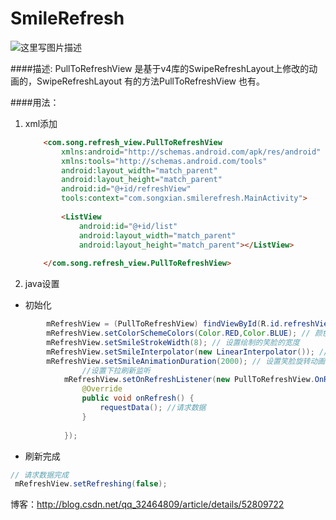 # SmileRefresh

![这里写图片描述](http://img.blog.csdn.net/20161013202135750)


####描述:
	PullToRefreshView 是基于v4库的SwipeRefreshLayout上修改的动画的，SwipeRefreshLayout 有的方法PullToRefreshView 也有。

####用法：



 1. xml添加
	```html	
		<com.song.refresh_view.PullToRefreshView
		    xmlns:android="http://schemas.android.com/apk/res/android"
		    xmlns:tools="http://schemas.android.com/tools"
		    android:layout_width="match_parent"
		    android:layout_height="match_parent"
		    android:id="@+id/refreshView"
		    tools:context="com.songxian.smilerefresh.MainActivity">
		
		    <ListView
		        android:id="@+id/list"
		        android:layout_width="match_parent"
		        android:layout_height="match_parent"></ListView>
		
		</com.song.refresh_view.PullToRefreshView>
	```

 2. java设置

- 初始化

```java
		mRefreshView = (PullToRefreshView) findViewById(R.id.refreshView);
		mRefreshView.setColorSchemeColors(Color.RED,Color.BLUE); // 颜色
		mRefreshView.setSmileStrokeWidth(8); // 设置绘制的笑脸的宽度
		mRefreshView.setSmileInterpolator(new LinearInterpolator()); // 笑脸动画转动的插值器
		mRefreshView.setSmileAnimationDuration(2000); // 设置笑脸旋转动画的时长
				//设置下拉刷新监听
			mRefreshView.setOnRefreshListener(new PullToRefreshView.OnRefreshListener() { 
			    @Override
			    public void onRefresh() {
			        requestData(); //请求数据
			    }
			
			});
```



- 刷新完成


```java
// 请求数据完成
 mRefreshView.setRefreshing(false);

```


博客：http://blog.csdn.net/qq_32464809/article/details/52809722
